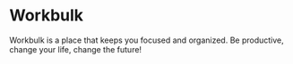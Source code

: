 # Workbulk
Workbulk is a place that keeps you focused and organized. Be productive, change your life, change the future!